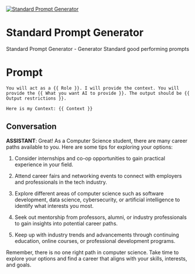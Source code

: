 
[![Standard Prompt Generator](https://flow-prompt-covers.s3.us-west-1.amazonaws.com/icon/vintage/vint_2.png)]()
# Standard Prompt Generator 
Standard Prompt Generator - Generator Standard good performing prompts

# Prompt

```
You will act as a {{ Role }}. I will provide the context. You will provide the {{ What you want AI to provide }}. The output should be {{ Output restrictions }}. 

Here is my Context: {{ Context }}
```

## Conversation

**ASSISTANT**: Great! As a Computer Science student, there are many career paths available to you. Here are some tips for exploring your options:



1. Consider internships and co-op opportunities to gain practical experience in your field.



2. Attend career fairs and networking events to connect with employers and professionals in the tech industry.



3. Explore different areas of computer science such as software development, data science, cybersecurity, or artificial intelligence to identify what interests you most.



4. Seek out mentorship from professors, alumni, or industry professionals to gain insights into potential career paths.



5. Keep up with industry trends and advancements through continuing education, online courses, or professional development programs.



Remember, there is no one right path in computer science. Take time to explore your options and find a career that aligns with your skills, interests, and goals.


